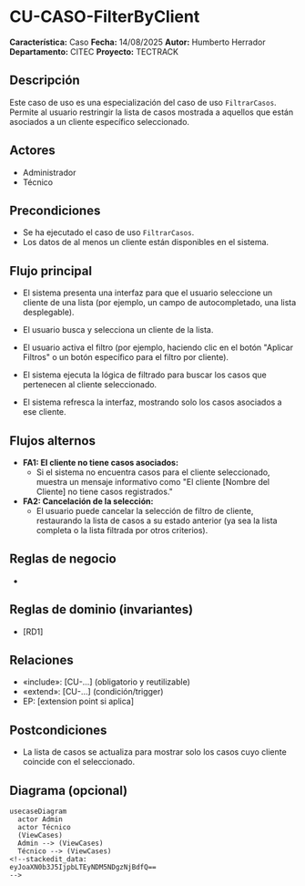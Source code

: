 # CU-CASO-FilterByClient

**Característica:** Caso 
**Fecha:**  14/08/2025
**Autor:** Humberto Herrador
**Departamento:** CITEC
**Proyecto:** TECTRACK


## Descripción
Este caso de uso es una especialización del caso de uso `FiltrarCasos`. Permite al usuario restringir la lista de casos mostrada a aquellos que están asociados a un cliente específico seleccionado.

## Actores
- Administrador
- Técnico

## Precondiciones
-   Se ha ejecutado el caso de uso `FiltrarCasos`.
-   Los datos de al menos un cliente están disponibles en el sistema.

## Flujo principal
-   El sistema presenta una interfaz para que el usuario seleccione un cliente de una lista (por ejemplo, un campo de autocompletado, una lista desplegable).
-   El usuario busca y selecciona un cliente de la lista.
-   El usuario activa el filtro (por ejemplo, haciendo clic en el botón "Aplicar Filtros" o un botón específico para el filtro por cliente).
-   El sistema ejecuta la lógica de filtrado para buscar los casos que pertenecen al cliente seleccionado.
    
-   El sistema refresca la interfaz, mostrando solo los casos asociados a ese cliente.

## Flujos alternos
-   **FA1: El cliente no tiene casos asociados:**
    -   Si el sistema no encuentra casos para el cliente seleccionado, muestra un mensaje informativo como "El cliente [Nombre del Cliente] no tiene casos registrados."
-   **FA2: Cancelación de la selección:**
    -   El usuario puede cancelar la selección de filtro de cliente, restaurando la lista de casos a su estado anterior (ya sea la lista completa o la lista filtrada por otros criterios).

## Reglas de negocio
-
## Reglas de dominio (invariantes)
- [RD1]

## Relaciones
- «include»: [CU-…] (obligatorio y reutilizable)
- «extend»: [CU-…] (condición/trigger)
- EP: [extension point si aplica]

## Postcondiciones
- La lista de casos se actualiza para mostrar solo los casos cuyo cliente coincide con el seleccionado.

## Diagrama (opcional)
```mermaid
usecaseDiagram
  actor Admin
  actor Técnico
  (ViewCases)
  Admin --> (ViewCases)
  Técnico --> (ViewCases)
<!--stackedit_data:
eyJoaXN0b3J5IjpbLTEyNDM5NDgzNjBdfQ==
-->